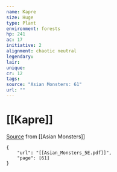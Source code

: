 ```yaml
---
name: Kapre
size: Huge
type: Plant
environment: forests
hp: 241
ac: 17
initiative: 2
alignment: chaotic neutral
legendary: 
lair: 
unique: 
cr: 12
tags: 
source: "Asian Monsters: 61"
url: ""
---
```

# [[Kapre]]

[Source](zotero://open-pdf/library/items/2YJ39RUI?page=61) from [[Asian Monsters]]

```pdf
{
	"url": "[[Asian_Monsters_5E.pdf]]",
	"page": [61]
}
```

